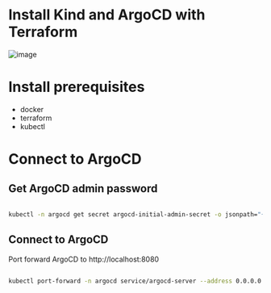# Install Kind and ArgoCD with Terraform
![image](https://user-images.githubusercontent.com/23049337/221380821-54af138c-72aa-4124-bb7a-b01a17c47c1f.png)
# Install prerequisites
 * docker
 * terraform 
 * kubectl 
 


# Connect to ArgoCD

## Get ArgoCD admin password
```bash

kubectl -n argocd get secret argocd-initial-admin-secret -o jsonpath="{.data.password}" | base64 -d
```
## Connect to ArgoCD
Port forward ArgoCD to http://localhost:8080
```bash

kubectl port-forward -n argocd service/argocd-server --address 0.0.0.0 8080:80
```

